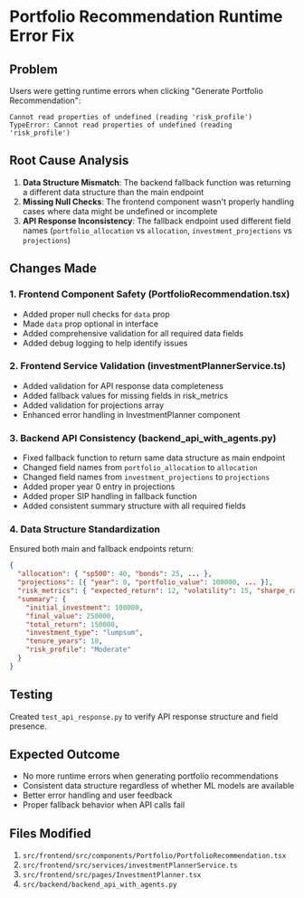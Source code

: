 # Portfolio Recommendation Runtime Error Fix

## Problem
Users were getting runtime errors when clicking "Generate Portfolio Recommendation":
```
Cannot read properties of undefined (reading 'risk_profile')
TypeError: Cannot read properties of undefined (reading 'risk_profile')
```

## Root Cause Analysis
1. **Data Structure Mismatch**: The backend fallback function was returning a different data structure than the main endpoint
2. **Missing Null Checks**: The frontend component wasn't properly handling cases where data might be undefined or incomplete
3. **API Response Inconsistency**: The fallback endpoint used different field names (`portfolio_allocation` vs `allocation`, `investment_projections` vs `projections`)

## Changes Made

### 1. Frontend Component Safety (PortfolioRecommendation.tsx)
- Added proper null checks for `data` prop
- Made `data` prop optional in interface
- Added comprehensive validation for all required data fields
- Added debug logging to help identify issues

### 2. Frontend Service Validation (investmentPlannerService.ts)
- Added validation for API response data completeness
- Added fallback values for missing fields in risk_metrics
- Added validation for projections array
- Enhanced error handling in InvestmentPlanner component

### 3. Backend API Consistency (backend_api_with_agents.py)
- Fixed fallback function to return same data structure as main endpoint
- Changed field names from `portfolio_allocation` to `allocation`
- Changed field names from `investment_projections` to `projections`
- Added proper year 0 entry in projections
- Added proper SIP handling in fallback function
- Added consistent summary structure with all required fields

### 4. Data Structure Standardization
Ensured both main and fallback endpoints return:
```json
{
  "allocation": { "sp500": 40, "bonds": 25, ... },
  "projections": [{ "year": 0, "portfolio_value": 100000, ... }],
  "risk_metrics": { "expected_return": 12, "volatility": 15, "sharpe_ratio": 0.8 },
  "summary": {
    "initial_investment": 100000,
    "final_value": 250000,
    "total_return": 150000,
    "investment_type": "lumpsum",
    "tenure_years": 10,
    "risk_profile": "Moderate"
  }
}
```

## Testing
Created `test_api_response.py` to verify API response structure and field presence.

## Expected Outcome
- No more runtime errors when generating portfolio recommendations
- Consistent data structure regardless of whether ML models are available
- Better error handling and user feedback
- Proper fallback behavior when API calls fail

## Files Modified
1. `src/frontend/src/components/Portfolio/PortfolioRecommendation.tsx`
2. `src/frontend/src/services/investmentPlannerService.ts`
3. `src/frontend/src/pages/InvestmentPlanner.tsx`
4. `src/backend/backend_api_with_agents.py`
